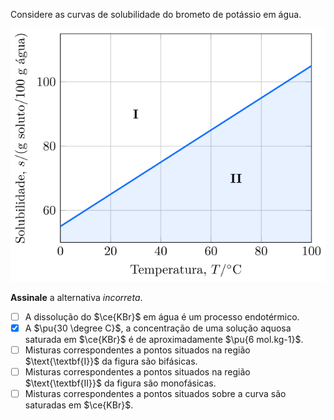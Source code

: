 Considere as curvas de solubilidade do brometo de potássio em água.

![Curvas de solubilidade](2E11-1P.svg)

**Assinale** a alternativa *incorreta*.

- [ ] A dissolução do $\ce{KBr}$ em água é um processo endotérmico.   
- [x] A $\pu{30 \degree C}$, a concentração de uma solução aquosa saturada em $\ce{KBr}$ é de aproximadamente $\pu{6 mol.kg-1}$.   
- [ ] Misturas correspondentes a pontos situados na região $\text{\textbf{I}}$ da figura são bifásicas.   
- [ ] Misturas correspondentes a pontos situados na região $\text{\textbf{II}}$ da figura são monofásicas.   
- [ ] Misturas correspondentes a pontos situados sobre a curva são saturadas em $\ce{KBr}$.   
